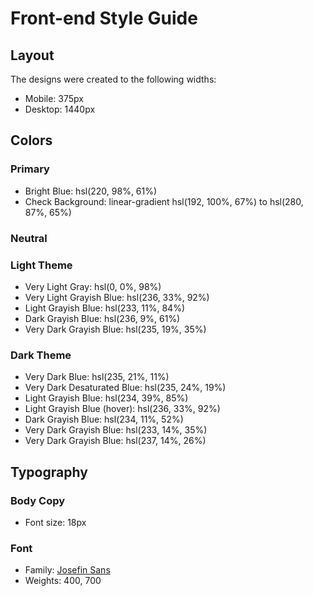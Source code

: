 # Front-end Style Guide

## Layout

The designs were created to the following widths:

- Mobile: 375px
- Desktop: 1440px

## Colors

### Primary

- Bright Blue:
  hsl(220, 98%, 61%)
- Check Background: linear-gradient
  hsl(192, 100%, 67%) to
  hsl(280, 87%, 65%)

### Neutral

### Light Theme

- Very Light Gray: hsl(0, 0%, 98%)
- Very Light Grayish Blue: hsl(236, 33%, 92%)
- Light Grayish Blue:
  hsl(233, 11%, 84%)
- Dark Grayish Blue:
  hsl(236, 9%, 61%)
- Very Dark Grayish Blue: hsl(235, 19%, 35%)

### Dark Theme

- Very Dark Blue: hsl(235, 21%, 11%)
- Very Dark Desaturated Blue: hsl(235, 24%, 19%)
- Light Grayish Blue:
  hsl(234, 39%, 85%)
- Light Grayish Blue (hover): hsl(236, 33%, 92%)
- Dark Grayish Blue:
  hsl(234, 11%, 52%)
- Very Dark Grayish Blue: hsl(233, 14%, 35%)
- Very Dark Grayish Blue:
  hsl(237, 14%, 26%)

## Typography

### Body Copy

- Font size: 18px

### Font

- Family: [Josefin Sans](https://fonts.google.com/specimen/Josefin+Sans)
- Weights: 400, 700
